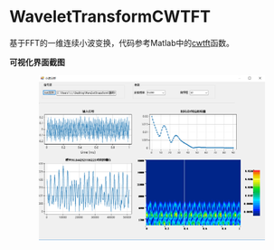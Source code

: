 # WaveletTransformCWTFT

基于FFT的一维连续小波变换，代码参考Matlab中的[cwtft](https://www.mathworks.com/help/wavelet/ref/cwtft.html)函数。

**可视化界面截图**

<div align="center">
 <kbd>
 <img src="https://raw.githubusercontent.com/xxlllq/WaveletTransformCWTFT/master/img/20200903093820.png" alt="可视化界面截图" width=400 />
 </kbd> 
 </div>